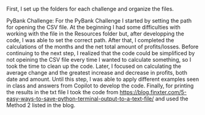 First, I set up the folders for each challenge and organize the files.

PyBank Challenge:
For the PyBank Challenge I started by setting the path for opening the CSV file. At the beginning I had some difficulties with working with the file in the Resources folder but, after developping the code, I was able to set the correct path.
After that, I completed the calculations of the months and the net total amount of profits/losses. Before continuing to the next step, I realized that the code could be simplificed by not opeining the CSV file every time I wanted to calculate something, so I took the time to clean up the code.
Later, I focused on calculating the average change and the greatest increase and decrease in profits, both date and amount. Until this step, I was able to apply different examples seen in class and answers from Copilot to develop the code.
Finally, for printing the results in the txt file I took the code from https://blog.finxter.com/5-easy-ways-to-save-python-terminal-output-to-a-text-file/ and used the Method 2 listed in the blog.

